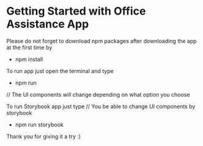 # Getting Started with Office Assistance App

Please do not forget to download npm packages after downloading the app at the first time by 

- npm install


To run app just open the terminal and type  

- npm run

// The UI components will change depending on what option you choose


To run Storybook app just type  // You be able to change UI components by storybook

- npm run storybook


Thank you for giving it a try :)